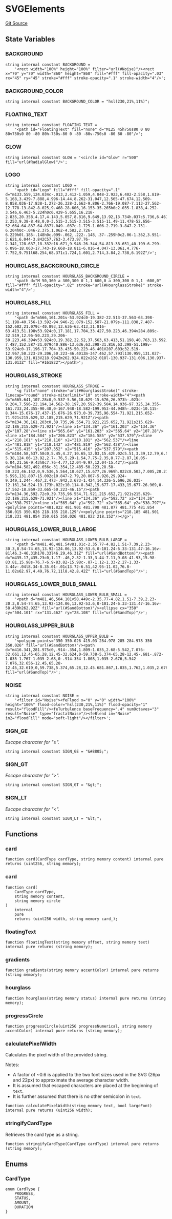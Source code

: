 # SVGElements

[Git Source](https://github.com/sablier-labs/v2-core/blob/73356945b53e8dd4112f34f3e2c63c278c4a5239/src/libraries/SVGElements.sol)

## State Variables

### BACKGROUND

```solidity
string internal constant BACKGROUND =
    '<rect width="100%" height="100%" filter="url(#Noise)"/><rect x="70" y="70" width="860" height="860" fill="#fff" fill-opacity=".03" rx="45" ry="45" stroke="#fff" stroke-opacity=".1" stroke-width="4"/>';
```

### BACKGROUND_COLOR

```solidity
string internal constant BACKGROUND_COLOR = "hsl(230,21%,11%)";
```

### FLOATING_TEXT

```solidity
string internal constant FLOATING_TEXT =
    '<path id="FloatingText" fill="none" d="M125 45h750s80 0 80 80v750s0 80 -80 80h-750s-80 0 -80 -80v-750s0 -80 80 -80"/>';
```

### GLOW

```solidity
string internal constant GLOW = '<circle id="Glow" r="500" fill="url(#RadialGlow)"/>';
```

### LOGO

```solidity
string internal constant LOGO =
    '<path id="Logo" fill="#fff" fill-opacity=".1" d="m133.559,124.034c-.013,2.412-1.059,4.848-2.923,6.402-2.558,1.819-5.168,3.439-7.888,4.996-14.44,8.262-31.047,12.565-47.674,12.569-8.858.036-17.838-1.272-26.328-3.663-9.806-2.766-19.087-7.113-27.562-12.778-13.842-8.025,9.468-28.606,16.153-35.265h0c2.035-1.838,4.252-3.546,6.463-5.224h0c6.429-5.655,16.218-2.835,20.358,4.17,4.143,5.057,8.816,9.649,13.92,13.734h.037c5.736,6.461,15.357-2.253,9.38-8.48,0,0-3.515-3.515-3.515-3.515-11.49-11.478-52.656-52.664-64.837-64.837l.049-.037c-1.725-1.606-2.719-3.847-2.751-6.204h0c-.046-2.375,1.062-4.582,2.726-6.229h0l.185-.148h0c.099-.062,.222-.148,.37-.259h0c2.06-1.362,3.951-2.621,6.044-3.842C57.763-3.473,97.76-2.341,128.637,18.332c16.671,9.946-26.344,54.813-38.651,40.199-6.299-6.096-18.063-17.743-19.668-18.811-6.016-4.047-13.061,4.776-7.752,9.751l68.254,68.371c1.724,1.601,2.714,3.84,2.738,6.192Z"/>';
```

### HOURGLASS_BACKGROUND_CIRCLE

```solidity
string internal constant HOURGLASS_BACKGROUND_CIRCLE =
    '<path d="M 50,360 a 300,300 0 1,1 600,0 a 300,300 0 1,1 -600,0" fill="#fff" fill-opacity=".02" stroke="url(#HourglassStroke)" stroke-width="4"/>';
```

### HOURGLASS_FILL

```solidity
string internal constant HOURGLASS_FILL =
    '<path d="m566,161.201v-53.924c0-19.382-22.513-37.563-63.398-51.198-40.756-13.592-94.946-21.079-152.587-21.079s-111.838,7.487-152.602,21.079c-40.893,13.636-63.413,31.816-63.413,51.198v53.924c0,17.181,17.704,33.427,50.223,46.394v284.809c-32.519,12.96-50.223,29.206-50.223,46.394v53.924c0,19.382,22.52,37.563,63.413,51.198,40.763,13.592,94.954,21.079,152.602,21.079s111.831-7.487,152.587-21.079c40.886-13.636,63.398-31.816,63.398-51.198v-53.924c0-17.196-17.704-33.435-50.223-46.401V207.603c32.519-12.967,50.223-29.206,50.223-46.401Zm-347.462,57.793l130.959,131.027-130.959,131.013V218.994Zm262.924.022v262.018l-130.937-131.006,130.937-131.013Z" fill="#161822"></path>';
```

### HOURGLASS_STROKE

```solidity
string internal constant HOURGLASS_STROKE =
    '<g fill="none" stroke="url(#HourglassStroke)" stroke-linecap="round" stroke-miterlimit="10" stroke-width="4"><path d="m565.641,107.28c0,9.537-5.56,18.629-15.676,26.973h-.023c-9.204,7.596-22.194,14.562-38.197,20.592-39.504,14.936-97.325,24.355-161.733,24.355-90.48,0-167.948-18.582-199.953-44.948h-.023c-10.115-8.344-15.676-17.437-15.676-26.973,0-39.735,96.554-71.921,215.652-71.921s215.629,32.185,215.629,71.921Z"/><path d="m134.36,161.203c0,39.735,96.554,71.921,215.652,71.921s215.629-32.186,215.629-71.921"/><line x1="134.36" y1="161.203" x2="134.36" y2="107.28"/><line x1="565.64" y1="161.203" x2="565.64" y2="107.28"/><line x1="184.584" y1="206.823" x2="184.585" y2="537.579"/><line x1="218.181" y1="218.118" x2="218.181" y2="562.537"/><line x1="481.818" y1="218.142" x2="481.819" y2="562.428"/><line x1="515.415" y1="207.352" x2="515.416" y2="537.579"/><path d="m184.58,537.58c0,5.45,4.27,10.65,12.03,15.42h.02c5.51,3.39,12.79,6.55,21.55,9.42,30.21,9.9,78.02,16.28,131.83,16.28,49.41,0,93.76-5.38,124.06-13.92,2.7-.76,5.29-1.54,7.75-2.35,8.77-2.87,16.05-6.04,21.56-9.43h0c7.76-4.77,12.04-9.97,12.04-15.42"/><path d="m184.582,492.656c-31.354,12.485-50.223,28.58-50.223,46.142,0,9.536,5.564,18.627,15.677,26.969h.022c8.503,7.005,20.213,13.463,34.524,19.159,9.999,3.991,21.269,7.609,33.597,10.788,36.45,9.407,82.181,15.002,131.835,15.002s95.363-5.595,131.807-15.002c10.847-2.79,20.867-5.926,29.924-9.349,1.244-.467,2.473-.942,3.673-1.424,14.326-5.696,26.035-12.161,34.524-19.173h.022c10.114-8.342,15.677-17.433,15.677-26.969,0-17.562-18.869-33.665-50.223-46.15"/><path d="m134.36,592.72c0,39.735,96.554,71.921,215.652,71.921s215.629-32.186,215.629-71.921"/><line x1="134.36" y1="592.72" x2="134.36" y2="538.797"/><line x1="565.64" y1="592.72" x2="565.64" y2="538.797"/><polyline points="481.822 481.901 481.798 481.877 481.775 481.854 350.015 350.026 218.185 218.129"/><polyline points="218.185 481.901 218.231 481.854 350.015 350.026 481.822 218.152"/></g>';
```

### HOURGLASS_LOWER_BULB_LARGE

```solidity
string internal constant HOURGLASS_LOWER_BULB_LARGE =
    '<path d="m481.46,481.54v81.01c-2.35.77-4.82,1.51-7.39,2.23-30.3,8.54-74.65,13.92-124.06,13.92-53.6,0-101.24-6.33-131.47-16.16v-81l46.3-46.31h170.33l46.29,46.31Z" fill="url(#SandBottom)"/><path d="m435.17,435.23c0,1.17-.46,2.32-1.33,3.44-7.11,9.08-41.93,15.98-83.81,15.98s-76.7-6.9-83.82-15.98c-.87-1.12-1.33-2.27-1.33-3.44v-.04l8.34-8.35.01-.01c13.72-6.51,42.95-11.02,76.8-11.02s62.97,4.49,76.72,11l8.42,8.42Z" fill="url(#SandTop)"/>';
```

### HOURGLASS_LOWER_BULB_SMALL

```solidity
string internal constant HOURGLASS_LOWER_BULB_SMALL =
    '<path d="m481.46,504.101v58.449c-2.35.77-4.82,1.51-7.39,2.23-30.3,8.54-74.65,13.92-124.06,13.92-53.6,0-101.24-6.33-131.47-16.16v-58.439h262.92Z" fill="url(#SandBottom)"/><ellipse cx="350" cy="504.101" rx="131.462" ry="28.108" fill="url(#SandTop)"/>';
```

### HOURGLASS_UPPER_BULB

```solidity
string internal constant HOURGLASS_UPPER_BULB =
    '<polygon points="350 350.026 415.03 284.978 285 284.978 350 350.026" fill="url(#SandBottom)"/><path d="m416.341,281.975c0,.914-.354,1.809-1.035,2.68-5.542,7.076-32.661,12.45-65.28,12.45-32.624,0-59.738-5.374-65.28-12.45-.681-.872-1.035-1.767-1.035-2.68,0-.914.354-1.808,1.035-2.676,5.542-7.076,32.656-12.45,65.28-12.45,32.619,0,59.738,5.374,65.28,12.45.681.867,1.035,1.762,1.035,2.676Z" fill="url(#SandTop)"/>';
```

### NOISE

```solidity
string internal constant NOISE =
    '<filter id="Noise"><feFlood x="0" y="0" width="100%" height="100%" flood-color="hsl(230,21%,11%)" flood-opacity="1" result="floodFill"/><feTurbulence baseFrequency=".4" numOctaves="3" result="Noise" type="fractalNoise"/><feBlend in="Noise" in2="floodFill" mode="soft-light"/></filter>';
```

### SIGN_GE

_Escape character for "≥"._

```solidity
string internal constant SIGN_GE = "&#8805;";
```

### SIGN_GT

_Escape character for ">"._

```solidity
string internal constant SIGN_GT = "&gt;";
```

### SIGN_LT

_Escape character for "<"._

```solidity
string internal constant SIGN_LT = "&lt;";
```

## Functions

### card

```solidity
function card(CardType cardType, string memory content) internal pure returns (uint256, string memory);
```

### card

```solidity
function card(
    CardType cardType,
    string memory content,
    string memory circle
)
    internal
    pure
    returns (uint256 width, string memory card_);
```

### floatingText

```solidity
function floatingText(string memory offset, string memory text) internal pure returns (string memory);
```

### gradients

```solidity
function gradients(string memory accentColor) internal pure returns (string memory);
```

### hourglass

```solidity
function hourglass(string memory status) internal pure returns (string memory);
```

### progressCircle

```solidity
function progressCircle(uint256 progressNumerical, string memory accentColor) internal pure returns (string memory);
```

### calculatePixelWidth

Calculates the pixel width of the provided string.

Notes:

- A factor of ~0.6 is applied to the two font sizes used in the SVG (26px and 22px) to approximate the average character
  width.
- It is assumed that escaped characters are placed at the beginning of `text`.
- It is further assumed that there is no other semicolon in `text`.

```solidity
function calculatePixelWidth(string memory text, bool largeFont) internal pure returns (uint256 width);
```

### stringifyCardType

Retrieves the card type as a string.

```solidity
function stringifyCardType(CardType cardType) internal pure returns (string memory);
```

## Enums

### CardType

```solidity
enum CardType {
    PROGRESS,
    STATUS,
    AMOUNT,
    DURATION
}
```
